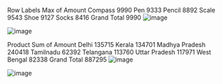Row Labels	Max of Amount
Compass	9990
Pen	9333
Pencil	8892
Scale	9543
Shoe	9127
Socks	8416
Grand Total	9990
![image](https://github.com/Raju7646/Excel_Assignment-_15/assets/109983697/a98c83bb-3839-437f-bc74-e2357e1e4805)


![image](https://github.com/Raju7646/Excel_Assignment-_15/assets/109983697/b7313507-4708-4150-9551-3c1516ad03fe)

Product	Sum of Amount
Delhi	135715
Kerala	134701
Madhya Pradesh	240418
Tamilnadu	62392
Telangana	113760
Uttar Pradesh	117971
West Bengal	82338
Grand Total	887295
![image](https://github.com/Raju7646/Excel_Assignment-_15/assets/109983697/a5597505-a242-46fd-b4ea-6e57a68f1f46)


![image](https://github.com/Raju7646/Excel_Assignment-_15/assets/109983697/107ad291-e7ed-456c-bb28-df557b59a585)



